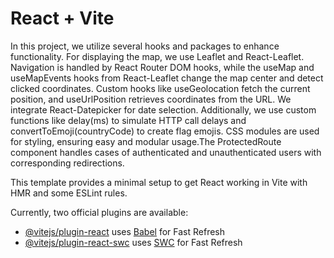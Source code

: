 # React + Vite
In this project, we utilize several hooks and packages to enhance functionality. For displaying the map, we use Leaflet and React-Leaflet. Navigation is handled by React Router DOM hooks, while the useMap and useMapEvents hooks from React-Leaflet change the map center and detect clicked coordinates. Custom hooks like useGeolocation fetch the current position, and useUrlPosition retrieves coordinates from the URL. We integrate React-Datepicker for date selection. Additionally, we use custom functions like delay(ms) to simulate HTTP call delays and convertToEmoji(countryCode) to create flag emojis. CSS modules are used for styling, ensuring easy and modular usage.The ProtectedRoute component handles cases of authenticated and unauthenticated users with corresponding redirections.

This template provides a minimal setup to get React working in Vite with HMR and some ESLint rules.

Currently, two official plugins are available:

- [@vitejs/plugin-react](https://github.com/vitejs/vite-plugin-react/blob/main/packages/plugin-react/README.md) uses [Babel](https://babeljs.io/) for Fast Refresh
- [@vitejs/plugin-react-swc](https://github.com/vitejs/vite-plugin-react-swc) uses [SWC](https://swc.rs/) for Fast Refresh
